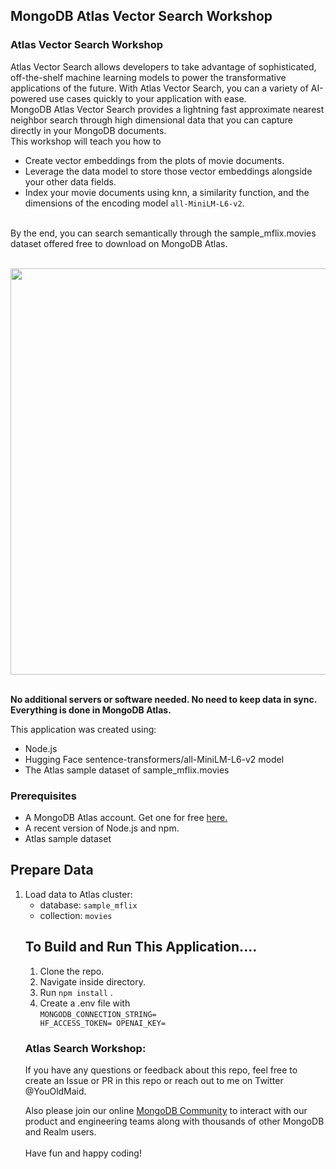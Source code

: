 ## MongoDB Atlas Vector Search Workshop

<h3>Atlas Vector Search Workshop
</h3>
Atlas Vector Search allows developers to take advantage of sophisticated, off-the-shelf machine learning models to power the transformative applications of the future. With Atlas Vector Search, you can a variety of AI-powered use cases quickly to your application with ease.
<br/>
MongoDB Atlas Vector Search provides a lightning fast approximate nearest neighbor search through high dimensional data that you can capture directly in your MongoDB documents. 
<br/>
This workshop will teach you how to

- Create vector embeddings from the plots of movie documents.
- Leverage the data model to store those vector embeddings alongside your other data fields.
- Index your movie documents using knn, a similarity function, and the dimensions of the encoding model <code>all-MiniLM-L6-v2</code>.

<br/> By the end, you can search semantically through the sample_mflix.movies dataset offered free to download on MongoDB Atlas.

<br/>
<div align="center">
<img src="Mflix.png" width="650"  />
</div>
<br/>

**No additional servers or software needed. No need to keep data in sync. Everything is done in MongoDB Atlas.**

<p>This application was created using:</p>

- Node.js
- Hugging Face sentence-transformers/all-MiniLM-L6-v2 model
- The Atlas sample dataset of sample_mflix.movies

<h3>Prerequisites</h3>

- A MongoDB Atlas account. Get one for free <a href="https://www.mongodb.com/cloud/atlas">here.</a>
- A recent version of Node.js and npm.
- Atlas sample dataset

<h2>Prepare Data</h2>

<ol>
<li> Load data to Atlas cluster:
<ul>
<li>database: <code>sample_mflix</code></li>
<li>collection: <code>movies</code></li>
</ul>
</li>

<h2>To Build and Run This Application....</h2>

1. Clone the repo.
2. Navigate inside directory.
3. Run <code>npm install</code> .
4. Create a .env file with<br/> <code>MONGODB_CONNECTION_STRING=
   HF_ACCESS_TOKEN=
   OPENAI_KEY=</code>

### Atlas Search Workshop:

If you have any questions or feedback about this repo, feel free to create an Issue or PR in this repo or reach out to me on Twitter @YouOldMaid.

Also please join our online <a href="https://developer.mongodb.com/community/forums/">MongoDB Community</a> to interact with our product and engineering teams along with thousands of other MongoDB and Realm users. <br/><br/>Have fun and happy coding!
